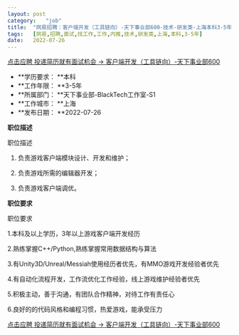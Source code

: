 ```yaml
---
layout:	post
category:	"job"
title:	"网易招聘：客户端开发（工具链向）-天下事业部600-技术-研发类-上海本科3-5年"
tags:	[网易,招聘,面试,找工作,工作,内推,技术,研发类,上海,本科,3-5年]
date:	2022-07-26
---
```


[点击应聘 投递简历就有面试机会 ->  客户端开发（工具链向）-天下事业部600](http://mobile.bole.netease.com/bole/boleDetail?id=41824&employeeId=346f03c3cda5f04c&key=all)



- **学历要求： **本科
- **工作年限： **3-5年
- **所属部门： **天下事业部-BlackTech工作室-S1
- **工作城市： **上海
- **发布日期： **2022-07-26



**职位描述**

职位描述

1. 负责游戏客户端模块设计、开发和维护；

2. 负责游戏所需的编辑器开发；

3. 负责游戏客户端调优。







**职位要求**

职位要求

1.本科及以上学历，3年以上游戏客户端开发经历

2.熟练掌握C++/Python,熟练掌握常用数据结构与算法

3.有Unity3D/Unreal/Messiah使用经历者优先，有MMO游戏开发经验者优先

4.有自动化流程开发，工作流优化工作经验，线上游戏维护经验者优先

5.积极主动，善于沟通，有团队合作精神，对待工作有责任心

6.良好的的代码风格和编程习惯，热爱游戏，能承受压力



[点击应聘 投递简历就有面试机会 ->  客户端开发（工具链向）-天下事业部600](http://mobile.bole.netease.com/bole/boleDetail?id=41824&employeeId=346f03c3cda5f04c&key=all)